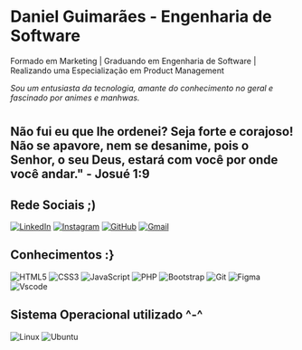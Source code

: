 # Daniel Guimarães - Engenharia de Software

Formado em Marketing | Graduando em Engenharia de Software | Realizando uma Especialização em Product Management

*Sou um entusiasta da tecnologia, amante do conhecimento no geral e fascinado por animes e manhwas.*

#
Não fui eu que lhe ordenei? Seja forte e corajoso! Não se apavore, nem se desanime, pois o Senhor, o seu Deus, estará com você por onde você andar." - Josué 1:9 
-  

## Rede Sociais ;)

[![LinkedIn](https://img.shields.io/badge/LinkedIn-black?style=for-the-badge&logo=linkedin&logoColor=white)](https://www.linkedin.com/in/danielcgui/) 
[![Instagram](https://img.shields.io/badge/-Instagram-black?style=for-the-badge&logo=instagram&logoColor=white)](https://www.instagram.com/den.am_/)
[![GitHub](https://img.shields.io/badge/GitHub-black?style=for-the-badge&logo=github&logoColor=white)](https://github.com/dencode7)
[![Gmail](https://img.shields.io/badge/Gmail-black?style=for-the-badge&logo=gmail&logoColor=white)](mailto:danielcguimaraes.03@gmail.com)

## Conhecimentos :}

![HTML5](https://img.shields.io/badge/HTML5-black?style=for-the-badge&logo=html5&logoColor=white)
![CSS3](https://img.shields.io/badge/CSS3-black?style=for-the-badge&logo=css3&logoColor=white)
![JavaScript](https://img.shields.io/badge/JavaScript-black?style=for-the-badge&logo=javascript&logoColor=white)
![PHP](https://img.shields.io/badge/PHP-black?style=for-the-badge&logo=php&logoColor=white)
![Bootstrap](https://img.shields.io/badge/-bootstrap-black?style=for-the-badge&logo=bootstrap&labelColor=black)
![Git](https://img.shields.io/badge/GIT-black?style=for-the-badge&logo=git&logoColor=white)
![Figma](https://img.shields.io/badge/Figma-black?style=for-the-badge&logo=figma&logoColor=white)
![Vscode](https://img.shields.io/badge/Vscode-black?style=for-the-badge&logo=visual-studio-code&logoColor=white)

## Sistema Operacional utilizado ^-^

![Linux](https://img.shields.io/badge/Linux-black?style=for-the-badge&logo=linux&logoColor=white)
![Ubuntu](https://img.shields.io/badge/Ubuntu-black?style=for-the-badge&logo=ubuntu&logoColor=white)

<!---
dencode7/dencode7 is a ✨ special ✨ repository because its `README.md` (this file) appears on your GitHub profile.
You can click the Preview link to take a look at your changes.
--->
